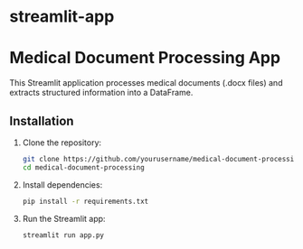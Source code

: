 # streamlit-app

# Medical Document Processing App

This Streamlit application processes medical documents (.docx files) and extracts structured information into a DataFrame.

## Installation

1. Clone the repository:
   ```bash
   git clone https://github.com/yourusername/medical-document-processing.git
   cd medical-document-processing
   ```

2. Install dependencies:
   ```bash
   pip install -r requirements.txt
   ```

3. Run the Streamlit app:

   ```bash
   streamlit run app.py
   ```